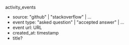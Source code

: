 activity_events
- source: "github" | "stackoverflow" | ...
- event type: "asked question" | "accepted answer" | ...
- event url: URL
- created_at: timestamp
- title?
